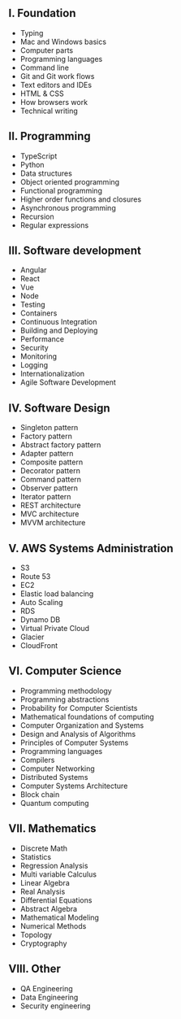 I. Foundation
-----------------------------
- Typing
- Mac and Windows basics
- Computer parts
- Programming languages
- Command line
- Git and Git work flows
- Text editors and IDEs
- HTML & CSS
- How browsers work
- Technical writing

II. Programming
---------------------------------------
- TypeScript
- Python
- Data structures
- Object oriented programming
- Functional programming
- Higher order functions and closures
- Asynchronous programming 
- Recursion
- Regular expressions


III. Software development
---------------------------------------
- Angular
- React
- Vue
- Node
- Testing
- Containers
- Continuous Integration
- Building and Deploying
- Performance 
- Security
- Monitoring
- Logging 
- Internationalization 
- Agile Software Development


IV. Software Design 
---------------------------------------
- Singleton pattern
- Factory pattern
- Abstract factory pattern
- Adapter pattern
- Composite pattern
- Decorator pattern
- Command pattern
- Observer pattern
- Iterator pattern
- REST architecture
- MVC architecture
- MVVM architecture


V. AWS Systems Administration
---------------------------------------
- S3
- Route 53
- EC2
- Elastic load balancing
- Auto Scaling
- RDS
- Dynamo DB
- Virtual Private Cloud
- Glacier
- CloudFront


VI. Computer Science 
---------------------------------------
- Programming methodology
- Programming abstractions
- Probability for Computer Scientists
- Mathematical foundations of computing
- Computer Organization and Systems
- Design and Analysis of Algorithms
- Principles of Computer Systems
- Programming languages
- Compilers
- Computer Networking
- Distributed Systems
- Computer Systems Architecture
- Block chain
- Quantum computing


VII. Mathematics
---------------------------------------
- Discrete Math
- Statistics
- Regression Analysis
- Multi variable Calculus
- Linear Algebra
- Real Analysis
- Differential Equations
- Abstract Algebra
- Mathematical Modeling
- Numerical Methods
- Topology
- Cryptography


VIII. Other
---------------------------------------
- QA Engineering
- Data Engineering
- Security engineering

